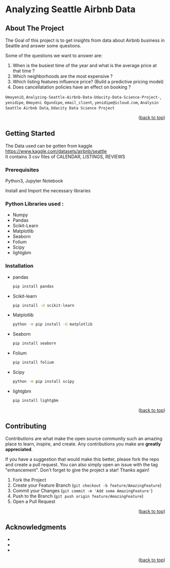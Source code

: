 # Analyzing Seattle Airbnb Data

<!-- ABOUT THE PROJECT -->
## About The Project

The Goal of this project is to get insights from data about Airbnb business in Seattle and answer some questions.

Some of the questions we want to answer are:
1. When is the busiest time of the year and what is the average price at that time ?
2. Which neighborhoods are the most expensive ?
3. Which listing features influence price? (Build a predictive pricing model)
4. Does cancellatation policies have an effect on booking ?

`OmoyeniO`, `Analyzing-Seattle-Airbnb-Data-Udacity-Data-Science-Project-`, `yenidipe`, `Omoyeni Ogundipe`, `email_client`, `yenidipe@icloud.com`, `Analysin Seattle Airbnb Data`, `Udacity Data Science Project`

<p align="right">(<a href="#readme-top">back to top</a>)</p>

<!-- GETTING STARTED -->
## Getting Started

The Data used can be gotten from kaggle https://www.kaggle.com/datasets/airbnb/seattle  
It contains 3 csv files of CALENDAR, LISTINGS, REVIEWS

### Prerequisites

Python3, Jupyter Notebook

Install and Import the necessary libraries

### Python Libraries used :

* Numpy
* Pandas
* Scikit-Learn
* Matplotlib
* Seaborn
* Folium
* Scipy
* lightgbm


### Installation

* pandas
  ```sh
  pip install pandas
  ```
* Scikit-learn
  ```sh
  pip install -U scikit-learn
  ```
* Matplotlib
  ```sh
  python -m pip install -U matplotlib
  ```
* Seaborn
  ```sh
  pip install seaborn
  ```
* Folium
  ```sh
  pip install folium
  ```
* Scipy
  ```sh
  python -m pip install scipy
  ```
* lightgbm
  ```sh
  pip install lightgbm
  ```
  
  <p align="right">(<a href="#readme-top">back to top</a>)</p>





<!-- CONTRIBUTING -->
## Contributing

Contributions are what make the open source community such an amazing place to learn, inspire, and create. Any contributions you make are **greatly appreciated**.

If you have a suggestion that would make this better, please fork the repo and create a pull request. You can also simply open an issue with the tag "enhancement".
Don't forget to give the project a star! Thanks again!

1. Fork the Project
2. Create your Feature Branch (`git checkout -b feature/AmazingFeature`)
3. Commit your Changes (`git commit -m 'Add some AmazingFeature'`)
4. Push to the Branch (`git push origin feature/AmazingFeature`)
5. Open a Pull Request

<p align="right">(<a href="#readme-top">back to top</a>)</p>



<!-- ACKNOWLEDGMENTS -->
## Acknowledgments

* []()
* []()
* []()

<p align="right">(<a href="#readme-top">back to top</a>)</p>
